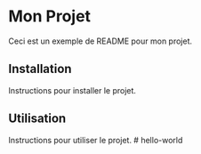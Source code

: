 # Mon Projet

Ceci est un exemple de README pour mon projet.

## Installation

Instructions pour installer le projet.

## Utilisation

Instructions pour utiliser le projet.
#   h e l l o - w o r l d  
 